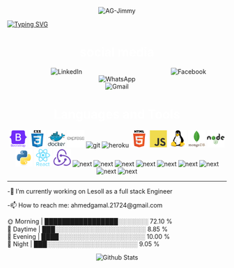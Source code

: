  <p align="center"> <img src="https://komarev.com/ghpvc/?username=AG-Jimmy&label=Profile%20views&color=orange&style=flat" alt="AG-Jimmy" /> </p>

[![Typing SVG](https://readme-typing-svg.demolab.com?font=Fira+Code&weight=600&size=50&duration=2000&pause=0&color=FF9D00&center=true&multiline=true&repeat=true&width=1500&height=250&lines=Welcome+there+%F0%9F%91%8B;+I'm+Ahmed+Gamal;Full+Stack+Developer+(MERN)+)](https://git.io/typing-svg)
<div style="display= flex">
<h1 style="color:white" align="center">social media</h1>
 <div align="center">
    <a href="https://www.linkedin.com/in/ahmedgamalzenhome" style="margin: 100px; text-decoration: none;" target="_blank">
      <img src="https://raw.githubusercontent.com/rahuldkjain/github-profile-readme-generator/master/src/images/icons/Social/linked-in-alt.svg" alt="LinkedIn" height="50" width="50" />
    </a>
    <a href="https://www.facebook.com/ahmed.medo.teto" style="margin: 100px; text-decoration: none;" target="_blank">
      <img src="https://raw.githubusercontent.com/rahuldkjain/github-profile-readme-generator/master/src/images/icons/Social/facebook.svg" alt="Facebook" height="50" width="50" />
    </a>
    <a href="https://wa.me/201066256137?text=مرحبًا،%20أريد%20التحدث%20معك" target="_blank" style="text-decoration: none; margin: 100px;">
      <img src="https://upload.wikimedia.org/wikipedia/commons/5/5e/WhatsApp_icon.png" alt="WhatsApp" height="50" width="50" />
    </a>
    <a href="mailto:ahmedgamal.21724@gmail.com?subject=Subject%20Here&body=Hello,%20I%20would%20like%20to%20talk%20to%20you." style="margin: 100px; text-decoration: none;" target="_blank">
      <img src="https://cdn.icon-icons.com/icons2/730/PNG/512/gmail_icon-icons.com_62758.png" alt="Gmail" height="50" width="50" />
    </a>
 </div>
</div>
<h1 style="color:white" align="center">Languages and Tools</h1>
<p align="center"><a style="text-decoration: none;" href="https://getbootstrap.com" target="_blank" rel="noreferrer"><img src="https://raw.githubusercontent.com/devicons/devicon/master/icons/bootstrap/bootstrap-plain-wordmark.svg" alt="bootstrap" width="40" height="40"/> </a>  <a style="text-decoration: none;" href="https://www.w3schools.com/css/" target="_blank" rel="noreferrer"> <img src="https://raw.githubusercontent.com/devicons/devicon/master/icons/css3/css3-original-wordmark.svg" alt="css3" width="40" height="40"/> </a> <a style="text-decoration: none;" href="https://www.docker.com/" target="_blank" rel="noreferrer"> <img src="https://raw.githubusercontent.com/devicons/devicon/master/icons/docker/docker-original-wordmark.svg" alt="docker" width="40" height="40"/> </a>  <a style="text-decoration: none;" href="https://expressjs.com" target="_blank" rel="noreferrer"> <img src="https://raw.githubusercontent.com/devicons/devicon/master/icons/express/express-original-wordmark.svg" alt="express" width="40" height="40"/> </a>  <a style="text-decoration: none;" href="https://git-scm.com/" target="_blank" rel="noreferrer"> <img src="https://www.vectorlogo.zone/logos/git-scm/git-scm-icon.svg" alt="git" width="40" height="40"/> </a> <a style="text-decoration: none;" href="https://heroku.com" target="_blank" rel="noreferrer"> <img src="https://www.vectorlogo.zone/logos/heroku/heroku-icon.svg" alt="heroku" width="40" height="40"/> </a> <a style="text-decoration: none;" href="https://www.w3.org/html/" target="_blank" rel="noreferrer"> <img src="https://raw.githubusercontent.com/devicons/devicon/master/icons/html5/html5-original-wordmark.svg" alt="html5" width="40" height="40"/> </a> <a style="text-decoration: none;" href="https://developer.mozilla.org/en-US/docs/Web/JavaScript" target="_blank" rel="noreferrer"> <img src="https://raw.githubusercontent.com/devicons/devicon/master/icons/javascript/javascript-original.svg" alt="javascript" width="40" height="40"/> </a> <a style="text-decoration: none;" href="https://www.linux.org/" target="_blank" rel="noreferrer"> <img src="https://raw.githubusercontent.com/devicons/devicon/master/icons/linux/linux-original.svg" alt
="linux" width="40" height="40"/> </a>  <a style="text-decoration: none;" href="https://www.mongodb.com/" target="_blank" rel="noreferrer"> <img src="https://raw.githubusercontent.com/devicons/devicon/master/icons/mongodb/mongodb-original-wordmark.svg" alt="mongodb" width="40" height="40"/> </a><a style="text-decoration: none;" href="https://nodejs.org" target="_blank" rel="noreferrer"> <img src="https://raw.githubusercontent.com/devicons/devicon/master/icons/nodejs/nodejs-original-wordmark.svg" alt="nodejs" width="40" height="40"/> </a> <a style="text-decoration: none;" href="https://www.python.org" target="_blank" rel="noreferrer"> <img src="https://raw.githubusercontent.com/devicons/devicon/master/icons/python/python-original.svg" alt="python" width="40" height="40"/> </a> <a style="text-decoration: none;" href="https://reactjs.org/" target="_blank" rel="noreferrer"> <img src="https://raw.githubusercontent.com/devicons/devicon/master/icons/react/react-original-wordmark.svg" alt="react" width="40" height="40"/> </a> <a style="text-decoration: none;" href="https://redux.js.org" target="_blank" rel="noreferrer"> <img src="https://raw.githubusercontent.com/devicons/devicon/master/icons/redux/redux-original.svg" alt="redux" width="40" height="40"/> </a>  
<a style="text-decoration: none;" href="https://nextjs.org/" target="_blank" rel="noreferrer"> <img src="https://www.svgrepo.com/show/306466/next-dot-js.svg" alt="next" width="40" height="40"/> </a><a style="text-decoration: none;" href="https://mui.com/material-ui/" target="_blank" rel="noreferrer"> <img src="https://www.svgrepo.com/show/354048/material-ui.svg" alt="next" width="40" height="40"/> </a><a style="text-decoration: none;" href="https://www.netlify.com/" target="_blank" rel="noreferrer"> <img src="https://www.svgrepo.com/show/376339/netlify.svg" alt="next" width="40" height="40"/> </a><a style="text-decoration: none;" href="" target="_blank" rel="noreferrer"> <img src="https://www.svgrepo.com/show/452147/adobe-illustrator.svg" alt="next" width="40" height="40"/> </a><a style="text-decoration: none;" href="" target="_blank" rel="noreferrer"> <img src="https://www.svgrepo.com/show/452151/adobe-xd.svg" alt="next" width="40" height="40"/> </a><a style="text-decoration: none;" href="https://www.figma.com/" target="_blank" rel="noreferrer"> <img src="https://www.svgrepo.com/show/452202/figma.svg" alt="next" width="40" height="40"/> </a><a style="text-decoration: none;" href="https://auth0.com/" target="_blank" rel="noreferrer"> <img src="https://www.svgrepo.com/show/349297/auth0.svg" alt="next" width="40" height="40"/> </a><a style="text-decoration: none;" href="https://vercel.com/" target="_blank" rel="noreferrer"> <img src="https://www.svgrepo.com/show/354512/vercel.svg" alt="next" width="40" height="40"/> </a><a style="text-decoration: none;" href="" target="_blank" rel="noreferrer"> <img src="https://www.svgrepo.com/show/452149/adobe-photoshop.svg" alt="next" width="40" height="40"/> </a>
</p>
<hr>
<p>-🔭 I’m currently working on Lesoll as a full stack Engineer</p>
<!-- <p>-🌱 I'm currently learning python , </p>-->
<p>-📫 How to reach me: ahmedgamal.21724@gmail.com</p> 


🌞 Morning  |                  █████████████████░░░░░░░   72.10 % <br>
🌆 Daytime  |                  ███░░░░░░░░░░░░░░░░░░░░░   8.85 % <br>
🌃 Evening  |                  ████░░░░░░░░░░░░░░░░░░░░   10.00 % <br>
🌙 Night    |                  ███░░░░░░░░░░░░░░░░░░░░░   9.05 % <br>
 
<!--[![Ashutosh's github activity graph](https://github-readme-activity-graph.vercel.app/graph?username=AG-Jimmy&theme=high-contrast)](https://github.com/ashutosh00710/github-readme-activity-graph)-->

<p align="center">
        <img src="https://raw.githubusercontent.com/mayhemantt/mayhemantt/Update/svg/Bottom.svg" alt="Github Stats" />
</p>
